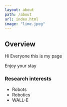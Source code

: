 ```yaml
---
layout: about
path: /about
url: index.html
image: "lime.jpeg"
---
```


## Overview
Hi Everyone this is my page

Enjoy your stay

### Research interests
* Robots
* Robotics
* WALL-E

